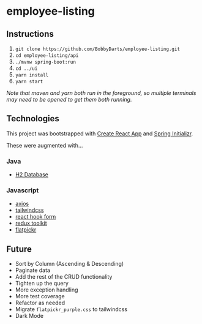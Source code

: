 # employee-listing

## Instructions

1. `git clone https://github.com/BobbyDarts/employee-listing.git`
1. `cd employee-listing/api`
1. `./mvnw spring-boot:run`
1. `cd ../ui`
1. `yarn install`
1. `yarn start`

_Note that maven and yarn both run in the foreground, so multiple terminals may need to be opened to get them both running._

## Technologies

This project was bootstrapped with [Create React App](https://github.com/facebook/create-react-app) and [Spring Initializr](https://github.com/spring-io/initializr).

These were augmented with...

### Java

- [H2 Database](https://github.com/h2database/h2database)

### Javascript

- [axios](https://github.com/axios/axios)
- [tailwindcss](https://github.com/tailwindlabs/tailwindcss)
- [react hook form](https://github.com/react-hook-form/react-hook-form)
- [redux toolkit](https://github.com/react-hook-form/react-hook-form)
- [flatpickr](https://github.com/flatpickr/flatpickr)

## Future

- Sort by Column (Ascending & Descending)
- Paginate data
- Add the rest of the CRUD functionality
- Tighten up the query
- More exception handling
- More test coverage
- Refactor as needed
- Migrate `flatpickr_purple.css` to tailwindcss
- Dark Mode
